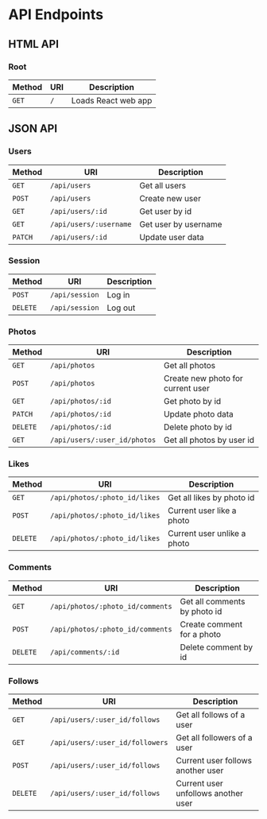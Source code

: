# API Endpoints

## HTML API

### Root

Method | URI | Description
-------|-----|--------------------
`GET`  | `/` | Loads React web app

## JSON API

### Users

Method  | URI                    | Description
--------|------------------------|---------------------
`GET`   | `/api/users`           | Get all users
`POST`  | `/api/users`           | Create new user
`GET`   | `/api/users/:id`       | Get user by id
`GET`   | `/api/users/:username` | Get user by username
`PATCH` | `/api/users/:id`       | Update user data

### Session

Method   | URI            | Description
---------|----------------|------------
`POST`   | `/api/session` | Log in
`DELETE` | `/api/session` | Log out

### Photos

Method   | URI                          | Description
---------|------------------------------|----------------------------------
`GET`    | `/api/photos`                | Get all photos
`POST`   | `/api/photos`                | Create new photo for current user
`GET`    | `/api/photos/:id`            | Get photo by id
`PATCH`  | `/api/photos/:id`            | Update photo data
`DELETE` | `/api/photos/:id`            | Delete photo by id
`GET`    | `/api/users/:user_id/photos` | Get all photos by user id

### Likes

Method   | URI                           | Description
---------|-------------------------------|----------------------------
`GET`    | `/api/photos/:photo_id/likes` | Get all likes by photo id
`POST`   | `/api/photos/:photo_id/likes` | Current user like a photo
`DELETE` | `/api/photos/:photo_id/likes` | Current user unlike a photo

### Comments

Method   | URI                              | Description
---------|----------------------------------|-----------------------------
`GET`    | `/api/photos/:photo_id/comments` | Get all comments by photo id
`POST`   | `/api/photos/:photo_id/comments` | Create comment for a photo
`DELETE` | `/api/comments/:id`              | Delete comment by id

### Follows

Method   | URI                             | Description
---------|---------------------------------|------------------------------------
`GET`    | `/api/users/:user_id/follows`   | Get all follows of a user
`GET`    | `/api/users/:user_id/followers` | Get all followers of a user
`POST`   | `/api/users/:user_id/follows`   | Current user follows another user
`DELETE` | `/api/users/:user_id/follows`   | Current user unfollows another user

